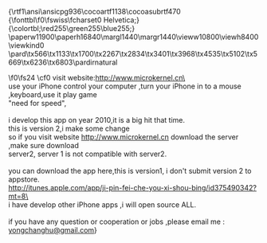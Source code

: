 {\rtf1\ansi\ansicpg936\cocoartf1138\cocoasubrtf470
{\fonttbl\f0\fswiss\fcharset0 Helvetica;}
{\colortbl;\red255\green255\blue255;}
\paperw11900\paperh16840\margl1440\margr1440\vieww10800\viewh8400\viewkind0
\pard\tx566\tx1133\tx1700\tx2267\tx2834\tx3401\tx3968\tx4535\tx5102\tx5669\tx6236\tx6803\pardirnatural

\f0\fs24 \cf0 visit website:http://www.microkernel.cn\
\
use your iPhone control your computer ,turn your iPhone in to a mouse ,keyboard,use it play game\
"need for speed",\
\
i develop this app on year 2010,it is a big hit that time.\
this is version 2,i make some change \
so if you visit website http://www.microkernel.cn download the server ,make sure download \
server2, server 1 is not compatible with server2.\
\
you can download the app here,this is version1, i don't submit version 2 to appstore.\
http://itunes.apple.com/app/ji-pin-fei-che-you-xi-shou-bing/id375490342?mt=8\
\
i have develop other iPhone apps ,i will open source ALL.\
\
if you have any question or cooperation or jobs ,please email me : yongchanghu@gmail.com}